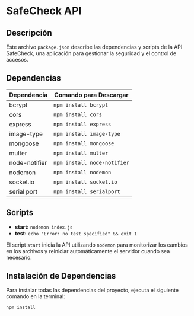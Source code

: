 # SafeCheck API

## Descripción
Este archivo `package.json` describe las dependencias y scripts de la API SafeCheck, una aplicación para gestionar la seguridad y el control de accesos.

## Dependencias

| Dependencia     | Comando para Descargar     |
|-----------------|----------------------------|
| bcrypt          | `npm install bcrypt`       |
| cors            | `npm install cors`         |
| express         | `npm install express`      |
| image-type      | `npm install image-type`   |
| mongoose        | `npm install mongoose`     |
| multer          | `npm install multer`       |
| node-notifier   | `npm install node-notifier`|
| nodemon         | `npm install nodemon`      |
| socket.io       | `npm install socket.io`    |
|serial port      | `npm install serialport`   |

## Scripts

- **start:** `nodemon index.js`
- **test:** `echo "Error: no test specified" && exit 1`

El script `start` inicia la API utilizando `nodemon` para monitorizar los cambios en los archivos y reiniciar automáticamente el servidor cuando sea necesario.

## Instalación de Dependencias

Para instalar todas las dependencias del proyecto, ejecuta el siguiente comando en la terminal:

```bash
npm install